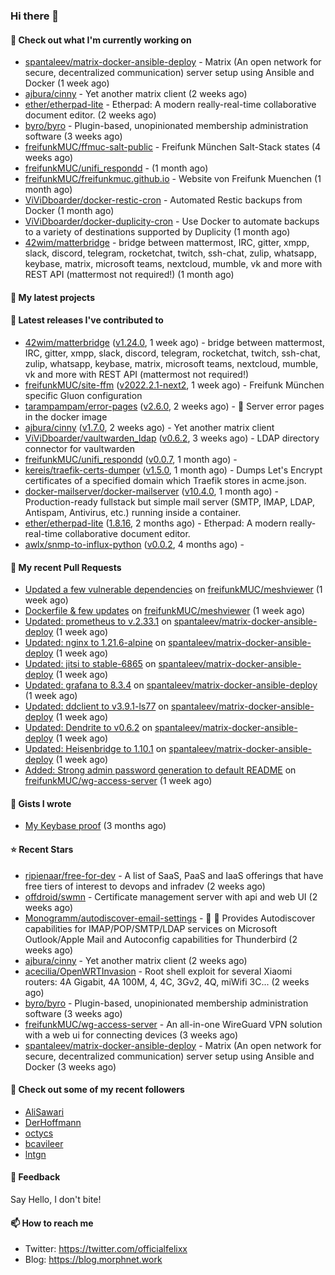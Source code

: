 ### Hi there 👋

#### 👷 Check out what I'm currently working on

- [spantaleev/matrix-docker-ansible-deploy](https://github.com/spantaleev/matrix-docker-ansible-deploy) - Matrix (An open network for secure, decentralized communication) server setup using Ansible and Docker (1 week ago)
- [ajbura/cinny](https://github.com/ajbura/cinny) - Yet another matrix client (2 weeks ago)
- [ether/etherpad-lite](https://github.com/ether/etherpad-lite) - Etherpad: A modern really-real-time collaborative document editor. (2 weeks ago)
- [byro/byro](https://github.com/byro/byro) - Plugin-based, unopinionated membership administration software (3 weeks ago)
- [freifunkMUC/ffmuc-salt-public](https://github.com/freifunkMUC/ffmuc-salt-public) - Freifunk München Salt-Stack states (4 weeks ago)
- [freifunkMUC/unifi_respondd](https://github.com/freifunkMUC/unifi_respondd) -  (1 month ago)
- [freifunkMUC/freifunkmuc.github.io](https://github.com/freifunkMUC/freifunkmuc.github.io) - Website von Freifunk Muenchen (1 month ago)
- [ViViDboarder/docker-restic-cron](https://github.com/ViViDboarder/docker-restic-cron) - Automated Restic backups from Docker (1 month ago)
- [ViViDboarder/docker-duplicity-cron](https://github.com/ViViDboarder/docker-duplicity-cron) - Use Docker to automate backups to a variety of destinations supported by Duplicity (1 month ago)
- [42wim/matterbridge](https://github.com/42wim/matterbridge) - bridge between mattermost, IRC, gitter, xmpp, slack, discord, telegram, rocketchat, twitch, ssh-chat, zulip, whatsapp, keybase, matrix, microsoft teams, nextcloud, mumble, vk and more with REST API (mattermost not required!) (1 month ago)

#### 🌱 My latest projects


#### 🔭 Latest releases I've contributed to

- [42wim/matterbridge](https://github.com/42wim/matterbridge) ([v1.24.0](https://github.com/42wim/matterbridge/releases/tag/v1.24.0), 1 week ago) - bridge between mattermost, IRC, gitter, xmpp, slack, discord, telegram, rocketchat, twitch, ssh-chat, zulip, whatsapp, keybase, matrix, microsoft teams, nextcloud, mumble, vk and more with REST API (mattermost not required!)
- [freifunkMUC/site-ffm](https://github.com/freifunkMUC/site-ffm) ([v2022.2.1-next2](https://github.com/freifunkMUC/site-ffm/releases/tag/v2022.2.1-next2), 1 week ago) - Freifunk München specific Gluon configuration
- [tarampampam/error-pages](https://github.com/tarampampam/error-pages) ([v2.6.0](https://github.com/tarampampam/error-pages/releases/tag/v2.6.0), 2 weeks ago) - :construction: Server error pages in the docker image
- [ajbura/cinny](https://github.com/ajbura/cinny) ([v1.7.0](https://github.com/ajbura/cinny/releases/tag/v1.7.0), 2 weeks ago) - Yet another matrix client
- [ViViDboarder/vaultwarden_ldap](https://github.com/ViViDboarder/vaultwarden_ldap) ([v0.6.2](https://github.com/ViViDboarder/vaultwarden_ldap/releases/tag/v0.6.2), 3 weeks ago) - LDAP directory connector for vaultwarden
- [freifunkMUC/unifi_respondd](https://github.com/freifunkMUC/unifi_respondd) ([v0.0.7](https://github.com/freifunkMUC/unifi_respondd/releases/tag/v0.0.7), 1 month ago) - 
- [kereis/traefik-certs-dumper](https://github.com/kereis/traefik-certs-dumper) ([v1.5.0](https://github.com/kereis/traefik-certs-dumper/releases/tag/v1.5.0), 1 month ago) - Dumps Let&#39;s Encrypt certificates of a specified domain which Traefik stores in acme.json.
- [docker-mailserver/docker-mailserver](https://github.com/docker-mailserver/docker-mailserver) ([v10.4.0](https://github.com/docker-mailserver/docker-mailserver/releases/tag/v10.4.0), 1 month ago) - Production-ready fullstack but simple mail server (SMTP, IMAP, LDAP, Antispam, Antivirus, etc.) running inside a container.
- [ether/etherpad-lite](https://github.com/ether/etherpad-lite) ([1.8.16](https://github.com/ether/etherpad-lite/releases/tag/1.8.16), 2 months ago) - Etherpad: A modern really-real-time collaborative document editor.
- [awlx/snmp-to-influx-python](https://github.com/awlx/snmp-to-influx-python) ([v0.0.2](https://github.com/awlx/snmp-to-influx-python/releases/tag/v0.0.2), 4 months ago) - 

#### 🔨 My recent Pull Requests

- [Updated a few vulnerable dependencies](https://github.com/freifunkMUC/meshviewer/pull/27) on [freifunkMUC/meshviewer](https://github.com/freifunkMUC/meshviewer) (1 week ago)
- [Dockerfile &amp; few updates](https://github.com/freifunkMUC/meshviewer/pull/25) on [freifunkMUC/meshviewer](https://github.com/freifunkMUC/meshviewer) (1 week ago)
- [Updated: prometheus to v.2.33.1](https://github.com/spantaleev/matrix-docker-ansible-deploy/pull/1604) on [spantaleev/matrix-docker-ansible-deploy](https://github.com/spantaleev/matrix-docker-ansible-deploy) (1 week ago)
- [Updated: nginx to 1.21.6-alpine](https://github.com/spantaleev/matrix-docker-ansible-deploy/pull/1603) on [spantaleev/matrix-docker-ansible-deploy](https://github.com/spantaleev/matrix-docker-ansible-deploy) (1 week ago)
- [Updated: jitsi to stable-6865](https://github.com/spantaleev/matrix-docker-ansible-deploy/pull/1602) on [spantaleev/matrix-docker-ansible-deploy](https://github.com/spantaleev/matrix-docker-ansible-deploy) (1 week ago)
- [Updated: grafana to 8.3.4](https://github.com/spantaleev/matrix-docker-ansible-deploy/pull/1601) on [spantaleev/matrix-docker-ansible-deploy](https://github.com/spantaleev/matrix-docker-ansible-deploy) (1 week ago)
- [Updated: ddclient to v3.9.1-ls77](https://github.com/spantaleev/matrix-docker-ansible-deploy/pull/1600) on [spantaleev/matrix-docker-ansible-deploy](https://github.com/spantaleev/matrix-docker-ansible-deploy) (1 week ago)
- [Updated: Dendrite to v0.6.2](https://github.com/spantaleev/matrix-docker-ansible-deploy/pull/1599) on [spantaleev/matrix-docker-ansible-deploy](https://github.com/spantaleev/matrix-docker-ansible-deploy) (1 week ago)
- [Updated: Heisenbridge to 1.10.1](https://github.com/spantaleev/matrix-docker-ansible-deploy/pull/1598) on [spantaleev/matrix-docker-ansible-deploy](https://github.com/spantaleev/matrix-docker-ansible-deploy) (1 week ago)
- [Added: Strong admin password generation to default README](https://github.com/freifunkMUC/wg-access-server/pull/99) on [freifunkMUC/wg-access-server](https://github.com/freifunkMUC/wg-access-server) (1 week ago)

#### 📓 Gists I wrote

- [My Keybase proof](https://gist.github.com/69863960a08efeb03ad576ccaf93d880) (3 months ago)

#### ⭐ Recent Stars

- [ripienaar/free-for-dev](https://github.com/ripienaar/free-for-dev) - A list of SaaS, PaaS and IaaS offerings that have free tiers of interest to devops and infradev (2 weeks ago)
- [offdroid/swmn](https://github.com/offdroid/swmn) - Certificate management server with api and web UI (2 weeks ago)
- [Monogramm/autodiscover-email-settings](https://github.com/Monogramm/autodiscover-email-settings) - :whale: :wrench: Provides Autodiscover capabilities for IMAP/POP/SMTP/LDAP services on Microsoft Outlook/Apple Mail and Autoconfig capabilities for Thunderbird (2 weeks ago)
- [ajbura/cinny](https://github.com/ajbura/cinny) - Yet another matrix client (2 weeks ago)
- [acecilia/OpenWRTInvasion](https://github.com/acecilia/OpenWRTInvasion) - Root shell exploit for several Xiaomi routers: 4A Gigabit, 4A 100M, 4, 4C, 3Gv2, 4Q, miWifi 3C... (2 weeks ago)
- [byro/byro](https://github.com/byro/byro) - Plugin-based, unopinionated membership administration software (3 weeks ago)
- [freifunkMUC/wg-access-server](https://github.com/freifunkMUC/wg-access-server) - An all-in-one WireGuard VPN solution with a web ui for connecting devices (3 weeks ago)
- [spantaleev/matrix-docker-ansible-deploy](https://github.com/spantaleev/matrix-docker-ansible-deploy) - Matrix (An open network for secure, decentralized communication) server setup using Ansible and Docker (3 weeks ago)

#### 👯 Check out some of my recent followers

- [AliSawari](https://github.com/AliSawari)
- [DerHoffmann](https://github.com/DerHoffmann)
- [octycs](https://github.com/octycs)
- [bcavileer](https://github.com/bcavileer)
- [lntgn](https://github.com/lntgn)

#### 💬 Feedback

Say Hello, I don't bite!

#### 📫 How to reach me

- Twitter: https://twitter.com/officialfelixx
- Blog: https://blog.morphnet.work